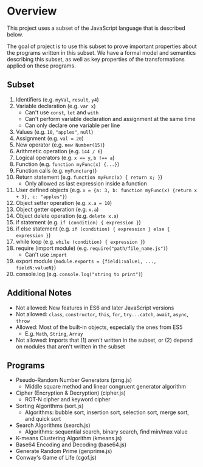 # Overview

This project uses a subset of the JavaScript language that is described below. 

The goal of project is to use this subset to prove important properties about the programs written in this subset. We have a formal model and semantics describing this subset, as well as key properties of the transformations applied on these programs.


## Subset
1. Identifiers (e.g. `myVal`, `result`, `y4`)
2. Variable declaration (e.g. `var x`) 
    - Can't use `const`, `let` and `with`
    - Can't perform variable declaration and assignment at the same time
    - Can only declare one variable per line
3. Values (e.g. `10`, `"apples"`, `null`)
4. Assignment (e.g. `val = 20`)
5. New operator (e.g. `new Number(15)`)
6. Arithmetic operation (e.g. `144 / 6`)
7. Logical operators (e.g. `x == y`, `b !== a`)
8. Function (e.g. `function myFunc(x) {...}`)
9. Function calls (e.g. `myFunc(arg)`)
10. Return statement (e.g. `function myFunc(x) { return x; }`)
    - Only allowed as last expression inside a function
11. User defined objects (e.g. `x = {a: 3, b: function myFunc(x) {return x + 3}, c: "apples"}`) 
12. Object setter operation (e.g. `x.a = 10`)
13. Object getter operation (e.g. `x.a`)
14. Object delete operation (e.g. `delete x.a`)
15. if statement (e.g. `if (condition) { expression }`)
16. if else statement (e.g. `if (condition) { expression } else { expression }`)
17. while loop (e.g. `while (condition) { expression }`)
18. require (import module) (e.g. `require("path/file_name.js")`)
    - Can't use `import`
19. export module (`module.exports = {field1:value1, ..., fieldN:valueN}`)
20. console.log (e.g. `console.log("string to print")`)


## Additional Notes
- Not allowed: New features in ES6 and later JavaScript versions
- Not allowed: `class`, `constructor`, `this`, `for`, `try...catch`, `await`, `async`, `throw`
- Allowed: Most of the built-in objects, especially the ones from ES5
    - E.g. `Math`, `String`, `Array`
- Not allowed: Imports that (1) aren't written in the subset, or (2) depend on modules that aren't written in the subset


## Programs
- Pseudo-Random Number Generators (prng.js)
    - Middle square method and linear congruent generator algorithm
- Cipher (Encryption & Decryption) (cipher.js)
    - ROT-N cipher and keyword cipher
- Sorting Algorithms (sort.js)
    - Algorithms: bubble sort, insertion sort, selection sort, merge sort, and quick sort
- Search Algorithms (search.js)
    - Algorithms: sequential search, binary search, find min/max value
- K-means Clustering Algorithm (kmeans.js)
- Base64 Encoding and Decoding (base64.js)
- Generate Random Prime (genprime.js)
- Conway's Game of Life (cgof.js)
